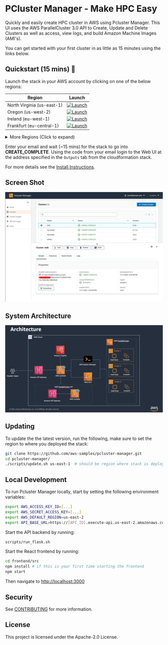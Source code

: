 PCluster Manager - Make HPC Easy
================================

Quickly and easily create HPC cluster in AWS using Pcluster Manager. This UI uses the AWS ParallelCluster 3.0 API to Create, Update and Delete Clusters as well as access, view logs, and build Amazon Machine Images (AMI's).

You can get started with your first cluster in as little as 15 minutes using the links below.

## Quickstart (15 mins) 🚀

Launch the stack in your AWS account by clicking on one of the below regions:

| Region       | Launch                                                                                                                                                                                                                                                                                                              | 
|--------------|--------------------------------------------------------------------------------------------------------------------------------------------------------------------------------------------------------------------------------------------------------------------------------------------------------------------|
| North Virginia (us-east-1)   | [![Launch](https://samdengler.github.io/cloudformation-launch-stack-button-svg/images/us-east-1.svg)](https://us-east-1.console.aws.amazon.com/cloudformation/home?region=us-east-1#/stacks/create/review?stackName=pcluster-manager&templateURL=https://pcluster-manager-us-east-1.s3.amazonaws.com/pcluster-manager.yaml)
| Oregon (us-west-2)    | [![Launch](https://samdengler.github.io/cloudformation-launch-stack-button-svg/images/us-west-2.svg)](https://us-west-2.console.aws.amazon.com/cloudformation/home?region=us-west-2#/stacks/create/review?stackName=pcluster-manager&templateURL=https://pcluster-manager-us-east-1.s3.amazonaws.com/pcluster-manager.yaml)       |
| Ireland (eu-west-1)    | [![Launch](https://samdengler.github.io/cloudformation-launch-stack-button-svg/images/eu-west-1.svg)](https://eu-west-1.console.aws.amazon.com/cloudformation/home?region=eu-west-1#/stacks/create/review?stackName=pcluster-manager&templateURL=https://pcluster-manager-eu-west-1.s3.amazonaws.com/pcluster-manager.yaml)       |
| Frankfurt (eu-central-1) | [![Launch](https://samdengler.github.io/cloudformation-launch-stack-button-svg/images/eu-west-1.svg)](https://eu-central-1.console.aws.amazon.com/cloudformation/home?region=eu-central-1#/stacks/create/review?stackName=pcluster-manager&templateURL=https://pcluster-manager-eu-central-1.s3.amazonaws.com/pcluster-manager.yaml) |

<details>
    <summary>More Regions (Click to expand)</summary>
                   
| Region       | Launch                                                                                                                                                                                                                                                                                                              | 
|--------------|--------------------------------------------------------------------------------------------------------------------------------------------------------------------------------------------------------------------------------------------------------------------------------------------------------------------|
| Ohio (us-east-2)   | [![Launch](https://samdengler.github.io/cloudformation-launch-stack-button-svg/images/us-east-2.svg)](https://us-east-2.console.aws.amazon.com/cloudformation/home?region=us-east-2#/stacks/create/review?stackName=pcluster-manager&templateURL=https://pcluster-manager-us-east-2.s3.amazonaws.com/pcluster-manager.yaml)       |
| California (us-west-1)    | [![Launch](https://samdengler.github.io/cloudformation-launch-stack-button-svg/images/us-west-1.svg)](https://us-west-1.console.aws.amazon.com/cloudformation/home?region=us-west-1#/stacks/create/review?stackName=pcluster-manager&templateURL=https://pcluster-manager-us-west-1.s3.amazonaws.com/pcluster-manager.yaml)       |
| London (eu-west-2)    | [![Launch](https://samdengler.github.io/cloudformation-launch-stack-button-svg/images/eu-west-2.svg)](https://eu-west-2.console.aws.amazon.com/cloudformation/home?region=eu-west-2#/stacks/create/review?stackName=pcluster-manager&templateURL=https://pcluster-manager-eu-west-2.s3.amazonaws.com/pcluster-manager.yaml)       |
| Paris (eu-north-1)    | [![Launch](https://samdengler.github.io/cloudformation-launch-stack-button-svg/images/eu-west-3.svg)](https://eu-west-3.console.aws.amazon.com/cloudformation/home?region=eu-west-3#/stacks/create/review?stackName=pcluster-manager&templateURL=https://pcluster-manager-eu-west-3.s3.amazonaws.com/pcluster-manager.yaml)       |
| Stockholm (eu-north-1)    | [![Launch](https://samdengler.github.io/cloudformation-launch-stack-button-svg/images/eu-north-1.svg)](https://eu-north-1.console.aws.amazon.com/cloudformation/home?region=eu-north-1#/stacks/create/review?stackName=pcluster-manager&templateURL=https://pcluster-manager-eu-north-1.s3.amazonaws.com/pcluster-manager.yaml)       |
| Middle East (me-south-1) | [![Launch](https://samdengler.github.io/cloudformation-launch-stack-button-svg/images/me-south-1.svg)](https://me-south-1.console.aws.amazon.com/cloudformation/home?region=me-south-1#/stacks/create/review?stackName=pcluster-manager&templateURL=https://pcluster-manager-me-south-1.s3.amazonaws.com/pcluster-manager.yaml) |
| South America (sa-east-1) | [![Launch](https://samdengler.github.io/cloudformation-launch-stack-button-svg/images/sa-east-1.svg)](https://sa-east-1.console.aws.amazon.com/cloudformation/home?region=sa-east-1#/stacks/create/review?stackName=pcluster-manager&templateURL=https://pcluster-manager-sa-east-1.s3.amazonaws.com/pcluster-manager.yaml) |
| Canada (ca-central-1) | [![Launch](https://samdengler.github.io/cloudformation-launch-stack-button-svg/images/ca-central-1.svg)](https://ca-central-1.console.aws.amazon.com/cloudformation/home?region=ca-central-1#/stacks/create/review?stackName=pcluster-manager&templateURL=https://pcluster-manager-ca-central-1.s3.amazonaws.com/pcluster-manager.yaml) |
| Hong Kong (ap-east-1) | [![Launch](https://samdengler.github.io/cloudformation-launch-stack-button-svg/images/ap-east-1.svg)](https://ap-east-1.console.aws.amazon.com/cloudformation/home?region=ap-east-1#/stacks/create/review?stackName=pcluster-manager&templateURL=https://pcluster-manager-ap-east-1.s3.amazonaws.com/pcluster-manager.yaml) |
| Tokyo (ap-northeast-1) | [![Launch](https://samdengler.github.io/cloudformation-launch-stack-button-svg/images/ap-northeast-1.svg)](https://ap-northeast-1.console.aws.amazon.com/cloudformation/home?region=ap-northeast-1#/stacks/create/review?stackName=pcluster-manager&templateURL=https://pcluster-manager-ap-northeast-1.s3.amazonaws.com/pcluster-manager.yaml) |
| Seoul (ap-northeast-2) | [![Launch](https://samdengler.github.io/cloudformation-launch-stack-button-svg/images/ap-northeast-2.svg)](https://ap-northeast-2.console.aws.amazon.com/cloudformation/home?region=ap-northeast-2#/stacks/create/review?stackName=pcluster-manager&templateURL=https://pcluster-manager-ap-northeast-2.s3.amazonaws.com/pcluster-manager.yaml) |
| Mumbai (ap-south-1) | [![Launch](https://samdengler.github.io/cloudformation-launch-stack-button-svg/images/ap-south-1.svg)](https://ap-south-1.console.aws.amazon.com/cloudformation/home?region=ap-south-1#/stacks/create/review?stackName=pcluster-manager&templateURL=https://pcluster-manager-ap-south-1.s3.amazonaws.com/pcluster-manager.yaml) |
| Singapore (ap-southeast-1) | [![Launch](https://samdengler.github.io/cloudformation-launch-stack-button-svg/images/ap-southeast-1.svg)](https://ap-southeast-1.console.aws.amazon.com/cloudformation/home?region=ap-southeast-1#/stacks/create/review?stackName=pcluster-manager&templateURL=https://pcluster-manager-ap-southeast-1.s3.amazonaws.com/pcluster-manager.yaml) |
| Sydney (ap-southeast-2) | [![Launch](https://samdengler.github.io/cloudformation-launch-stack-button-svg/images/ap-southeast-2.svg)](https://ap-southeast-2.console.aws.amazon.com/cloudformation/home?region=ap-southeast-2#/stacks/create/review?stackName=pcluster-manager&templateURL=https://pcluster-manager-ap-southeast-2.s3.amazonaws.com/pcluster-manager.yaml) |
</details>

Enter your email and wait (~15 mins) for the stack to go into **CREATE_COMPLETE**. Using the code from your email login to the Web UI at the address specified in the `Outputs` tab from the cloudformation stack.

For more details see the [Install Instructions](install/README.md).

## Screen Shot

![Main Page](install/main-page.png)

## System Architecture

![Pcluster Manager Architecture](install/architecture.png)

## Updating

To update the the latest version, run the following, make sure to set the region to where you deployed the stack:

```bash
git clone https://github.com/aws-samples/pcluster-manager.git
cd pcluster-manager/
./scripts/update.sh us-east-1  # should be region where stack is deployed
```

## Local Development

To run Pcluster Manager locally, start by setting the following environment variables:

```bash
export AWS_ACCESS_KEY_ID=[...]
export AWS_SECRET_ACCESS_KEY=[...]
export AWS_DEFAULT_REGION=us-east-2
export API_BASE_URL=https://[API_ID].execute-api.us-east-2.amazonaws.com/prod  # get this from ParallelClusterApi stack outputs
```

Start the API backend by running:

```bash
scripts/run_flask.sh
```

Start the React frontend by running:

```bash
cd frontend/src
npm install # if this is your first time starting the frontend
npm start
```

Then navigate to [http://localhost:3000](http://localhost:3000)

## Security

See [CONTRIBUTING](CONTRIBUTING.md#security-issue-notifications) for more information.

## License

This project is licensed under the Apache-2.0 License.

